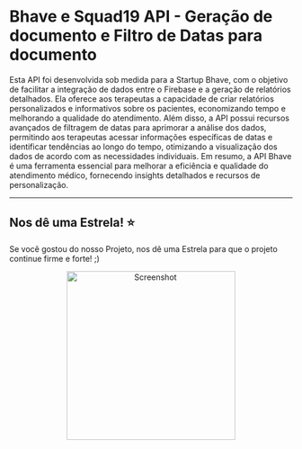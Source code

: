 # Bhave e Squad19 API - Geração de documento e Filtro de Datas para documento

Esta API foi desenvolvida sob medida para a Startup Bhave, com o objetivo de facilitar a integração de dados entre o Firebase e a geração de relatórios detalhados. Ela oferece aos terapeutas a capacidade de criar relatórios personalizados e informativos sobre os pacientes, economizando tempo e melhorando a qualidade do atendimento. Além disso, a API possui recursos avançados de filtragem de datas para aprimorar a análise dos dados, permitindo aos terapeutas acessar informações específicas de datas e identificar tendências ao longo do tempo, otimizando a visualização dos dados de acordo com as necessidades individuais. Em resumo, a API Bhave é uma ferramenta essencial para melhorar a eficiência e qualidade do atendimento médico, fornecendo insights detalhados e recursos de personalização.

---

## Nos dê uma Estrela! :star:
Se você gostou do nosso Projeto, nos dê uma Estrela para que o projeto continue firme e forte! ;)

<p align="center">
  <img src="https://github.com/Sout23Residencia/Squad19/assets/100872126/24088644-ded6-42c7-ab9b-b04cf1e98116" width="300" heigh="500" alt="Screenshot">
</p>

